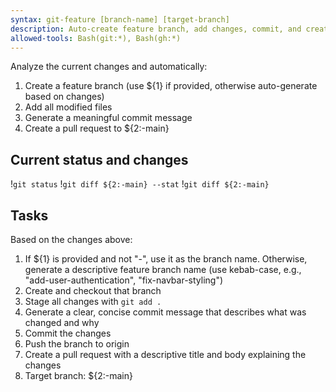 ```yaml
---
syntax: git-feature [branch-name] [target-branch]
description: Auto-create feature branch, add changes, commit, and create PR
allowed-tools: Bash(git:*), Bash(gh:*)
---
```


Analyze the current changes and automatically:
1. Create a feature branch (use ${1} if provided, otherwise auto-generate based on changes)
2. Add all modified files
3. Generate a meaningful commit message
4. Create a pull request to ${2:-main}

## Current status and changes
!`git status`
!`git diff ${2:-main} --stat`
!`git diff ${2:-main}`

## Tasks
Based on the changes above:
1. If ${1} is provided and not "-", use it as the branch name. Otherwise, generate a descriptive feature branch name (use kebab-case, e.g., "add-user-authentication", "fix-navbar-styling")
2. Create and checkout that branch
3. Stage all changes with `git add .`
4. Generate a clear, concise commit message that describes what was changed and why
5. Commit the changes
6. Push the branch to origin
7. Create a pull request with a descriptive title and body explaining the changes
8. Target branch: ${2:-main}